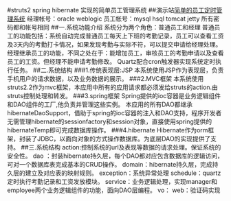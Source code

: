 #struts2 spring hibernate 实现的简单员工管理系统
##演示站[简单的员工定时管理系统](http://java.licyun.com/hrSystem/)
    经理帐号：oracle weblogic
    员工帐号：mysql hsql tomcat jetty
    所有密码都和帐号相同
##一.系统功能介绍
    系统分为两个角色：普通员工和经理
    普通员工的功能包括：系统自动完成普通员工每天上下班的考勤记录，员工可以查看工资及3天内的考勤打卡情况，如果发现考勤与实际不符，可以提交申请给经理处理。
    经理继承员工的功能，不同之处在于：能增加员工，审核员工的考勤申请以及查看员工的工资。但经理不能申请考勤修改。
    Quartz配合cron触发器实现系统定时执行任务。
##二.系统结构
###1.传统表现层:JSP
    本系统使用JSP作为表现层，负责手机用户的请求数据，以及业务数据的展示。
###2.MVC框架
    本系统使用struts2.2作为mvc框架，本应用中所有的应用请求都必须发给struts的action.由struts控制处理和转发。
###3.spring框架
    Spring提供的ioc容器是业务逻辑组件和DAO组件的工厂,他负责并管理这些实例。
    本应用的所有DAO都继承hibernateDaoSupport，借助于spring的ioc容器的注入和DAO支持，程序开发者无需管理hibernate的sessionfactory和session对象，直接使用spring提供的hibernateTemp即可完成数据库操作。
###4.hibernate
    Hibernate作为orm框架，封装了JDBC，以面向对象的方式操作数据库。为底层DAO的实现提供了支持。
##三.系统结构
    action:控制系统的url及表现等数据的请求处理。保证系统的安全性。
    dao ：封装hibernate持久层，每个DAO都对应包含数据库的逻辑访问，可对一个数据库表完成基本的CRUD操作。
    domain：hibernate持久层，完成持久层的建立及对应表的映射规则。
    exception：系统异常处理
    schedule：quartz定时执行考勤记录和工资发放模块。
    service：业务逻辑处理，实现manager和employee两个业务逻辑组件的功能，面向DAO层编程。
    vo：
    web：验证码实现

